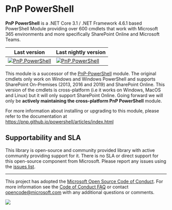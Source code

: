 ﻿# PnP PowerShell

**PnP PowerShell** is a .NET Core 3.1 / .NET Framework 4.6.1 based PowerShell Module providing over 600 cmdlets that work with Microsoft 365 environments and more specifically SharePoint Online and Microsoft Teams.

Last version | Last nightly version
-------------|---------------------
[![PnP.PowerShell](https://img.shields.io/powershellgallery/v/pnp.powershell)](https://www.powershellgallery.com/packages/PnP.PowerShell/) | [![PnP.PowerShell](https://img.shields.io/powershellgallery/v/pnp.powershell?include_prereleases)](https://www.powershellgallery.com/packages/PnP.PowerShell/)

This module is a successor of the [PnP-PowerShell](https://github.com/pnp/pnp-powershell) module. The original cmdlets only work on Windows and Windows PowerShell and supports SharePoint On-Premises (2013, 2016 and 2019) and SharePoint Online. This version of the cmdlets is cross-platform (i.e it works on Windows, MacOS and Linux) but it will only support SharePoint Online. Going forward we will only be **actively maintaining the cross-platform PnP PowerShell** module.

For more information about installing or upgrading to this module, please refer to the documentation at https://pnp.github.io/powershell/articles/index.html

## Supportability and SLA

This library is open-source and community provided library with active community providing support for it. There is no SLA or direct support for this open-source component from Microsoft. Please report any issues using the [issues list](https://github.com/pnp/pnpcore/issues).

---
This project has adopted the [Microsoft Open Source Code of Conduct](https://opensource.microsoft.com/codeofconduct/). For more information see the [Code of Conduct FAQ](https://opensource.microsoft.com/codeofconduct/faq/) or contact [opencode@microsoft.com](mailto:opencode@microsoft.com) with any additional questions or comments.

<img src="https://telemetry.sharepointpnp.com/pnp-powershell/readme" /> 
